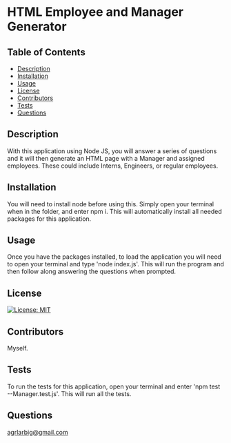 # HTML Employee and Manager Generator 

  ## Table of Contents
  - [Description](#description)
  - [Installation](#installation)
  - [Usage](#usage)
  - [License](#license)
  - [Contributors](#contributor)
  - [Tests](#tests)
  - [Questions](#questions)

  ## Description
  With this application using Node JS, you will answer a series of questions and it will then generate an HTML page with a Manager and assigned employees. These could include Interns, Engineers, or regular employees. 

  ## Installation
  You will need to install node before using this. Simply open your terminal when in the folder, and enter npm i. This will automatically install all needed packages for this application. 

  ## Usage
  Once you have the packages installed, to load the application you will need to open your terminal and type 'node index.js'. This will run the program and then follow along answering the questions when prompted. 

  ## License
  [![License: MIT](https://img.shields.io/badge/License-MIT-yellow.svg)](https://opensource.org/licenses/MIT) 

  ## Contributors
  Myself. 

  ## Tests
  To run the tests for this application, open your terminal and enter 'npm test --Manager.test.js'. This will run all the tests. 

  ## Questions
  agrlarbig@gmail.com 
